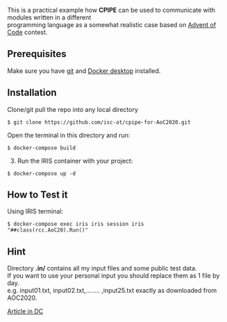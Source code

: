 This is a practical example how __CPIPE__ can be used to communicate with modules written in a different  
programming language as a somewhat realistic case based on [Advent of Code](https://adventofcode.com/) contest.

## Prerequisites
Make sure you have [git](https://git-scm.com/book/en/v2/Getting-Started-Installing-Git) and [Docker desktop](https://www.docker.com/products/docker-desktop) installed.

## Installation 

Clone/git pull the repo into any local directory

```
$ git clone https://github.com/isc-at/cpipe-for-AoC2020.git
```

Open the terminal in this directory and run:

```
$ docker-compose build
```

3. Run the IRIS container with your project:

```
$ docker-compose up -d
```

## How to Test it

Using IRIS terminal:

```
$ docker-compose exec iris iris session iris "##class(rcc.AoC20).Run()"
```
## Hint
Directory __.in/__ contains all my input files and some public test data.  
If you want to use your personal input you should replace them as 1 file by day.  
e.g. input01.txt, input02.txt,........ ,input25.txt exactly as downloaded from AOC2020.    

[Article in DC](https://community.intersystems.com/post/trying-embedded-python)    
